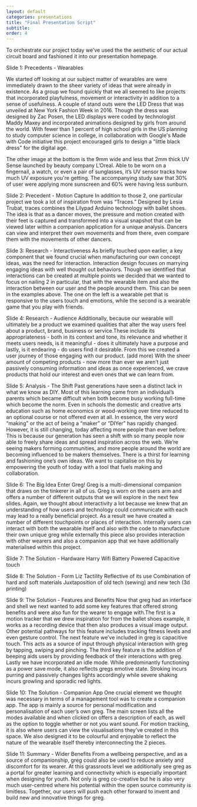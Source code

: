 ```yaml
---
layout: default
categories: presentations
title: "Final Presentation Script"
subtitle:
order: 4
---
```


To orchestrate our project today we’ve used the the aesthetic of our actual circuit board and fashioned it into our presentation homepage.

Slide 1: Precedents - Wearables

We started off looking at our subject matter of wearables are were immediately drawn to the sheer variety of ideas that were already in existence. As a group we found quickly that we all seemed to like projects that incorporated playfulness, movement or interactivity in addition to a sense of usefulness. A couple of stand outs were the LED Dress that was unveiled at New York Fashion Week in 2016. Though the dress was designed by Zac Posen, the LED displays were coded by technologist Maddy Maxey and incorporated animations designed by girls from around the world. With fewer than 1 percent of high school girls in the US planning to study computer science in college, in collaboration with Google's Made with Code initiative this project encouraged girls to design a "little black dress" for the digital age. 

The other image at the bottom is the 9mm wide and less that 2mm thick UV Sense launched by beauty company L’Oreal. Able to be worn on a fingernail, a watch, or even a pair of sunglasses, it’s UV sensor tracks how much UV exposure you're getting. The accompanying study saw that 30% of user were applying more sunscreen and 60% were having less sunburn.

Slide 2: Precedent - Motion Capture
In addition to those 2, one particular project we took a lot of inspiration from was “Traces.” Designed by Lesia Trubat, traces combines the Lilypad Arduino technology with ballet shoes. The idea is that as a dancer moves, the pressure and motion created with their feet is captured and transformed into a visual snapshot that can be viewed later within a companion application for a unique analysis. Dancers can view and interpret their own movements and from there, even compare them with the movements of other dancers.

Slide 3: Research - Interactiveness
As briefly touched upon earlier, a key component that we found crucial when manufacturing our own concept ideas, was the need for interaction. Interaction design focuses on marrying engaging ideas with well thought out behaviors. Though we identified that interactions can be created at multiple points we decided that we wanted to focus on nailing 2 in particular, that with the wearable item and also the interaction between our user and the people around them. This can be seen in the examples above. The one on the left is a wearable pet that is responsive to the users touch and emotions, while the second is a wearable game that you play with friends.

Slide 4: Research - Audience
Additionally, because our wearable will ultimately be a product we examined qualities that alter the way users feel about a product, brand, business or service.These include its appropriateness - both in its context and tone, its relevance and whether it meets users needs, is it meaningful - does it ultimately have a purpose and lastly, is it endearing - do users find it desirable. From this we created a user journey of those engaging with our product. (add more)
With the sheer amount of competing products  - now more than ever we aren’t just passively consuming information and ideas as once experienced, we crave products that hold our interest and even ones that we can learn from.

Slide 5: Analysis - The Shift
Past generations have seen a distinct lack in what we know as DIY. Most of this learning came from an individual’s parents which became difficult when both become busy working full-time which become the norm. Even in schools the domestic and creative arts education such as home economics or wood-working over time reduced to an optional course or not offered even at all. In essence, the very word “making” or the act of being a “maker” or “DIYer” has rapidly changed. However, it is still changing, today affecting more people than ever before. This is because our generation has seen a shift with so many people now able to freely share ideas and spread inspiration across the web. We’re seeing makers forming communities, and more people around the world are becoming influenced to be makers themselves. There is a thirst for learning and fashioning one’s own ideas. We want to capitalise on this by empowering the youth of today with a tool that fuels making and collaboration.  

Slide 6: The Big Idea
Enter Greg! Greg is a multi-dimensional companion that draws on the tinkerer in all of us. Greg is worn on the users arm and offers a number of different outputs that we will explore in the next few slides. Again, we thought about interactivity a lot because we knew that an understanding of how users and technology could communicate with each may lead to a really beneficial project. As a result we have created a number of different touchpoints or places of interaction. Internally users can interact with both the wearable itself and also with the code to manufacture their own unique greg while externally this piece also provides interaction with other wearers and also a companion app that we have additionally materialised within this project.

Slide 7: The Solution - Hardware
Harry
Wifi
Battery Powered
Capacitive touch

Slide 8: The Solution - Form
Liz
Tactility
Reflective of its use
Combination of hard and soft materials
Juxtaposition of old tech (sewing) and new tech (3d printing)

Slide 9: The Solution - Features and Benefits
Now that greg had an interface and shell we next wanted to add some key features that offered strong benefits and were also fun for the wearer to engage with.The first is a motion tracker that we drew inspiration for from the ballet shoes example, it works as a recording device that then also produces a visual image output. Other potential pathways for this feature includes tracking fitness levels and even gesture control. The next feature we’ve included in greg is capacitive touch. This acts as a source of input through physical interaction with greg by tapping, swiping and pinching. The third key feature is the addition of beeping aids users by providing feedback of their interactions with greg. Lastly we have incorporated an idle mode. While predominantly functioning as a power save mode, it also reflects gregs emotive state. Stroking incurs purring and passively changes lights accordingly while severe shaking incurs growling and sporadic red lights.

Slide 10: The Solution - Companion App
One crucial element we thought was necessary in terms of a management tool was to create a companion app. The app is mainly a source for personal modification and personalisation of each user’s own greg. The main screen lists all the modes available and when clicked on offers a description of each, as well as the option to toggle whether or not you want sound. For motion tracking, it is also where users can view the visualisations they’ve created in this space. We also designed it to be colourful and enjoyable to reflect the nature of the wearable itself thereby interconnecting the 2 pieces.

Slide 11: Summary - Wider Benefits
From a wellbeing perspective, and as a source of companionship, greg could also be used to reduce anxiety and discomfort for its wearer. At this grassroots level we additionally see greg as a portal for greater learning and connectivity which is especially important when designing for youth. Not only is greg co-creative but he is also very much user-centred where his potential within the open source community is limitless. Together, our users will push each other forward to invent and build new and innovative things for greg.
